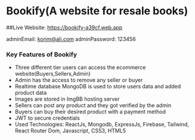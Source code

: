 # Bookify(A website for resale books)

##Live Website: https://bookify-a39cf.web.app

adminEmail: korim@ali.com
adminPassword: 123456

### Key Features of Bookify

* Three different tier users can access the ecommerce website(Buyers,Sellers,Admin)
* Admin has the access to remove any seller or buyer
* Realtime database MongoDB is used to store users data and added product data
* Images are stored in ImgBB hosting server
* Sellers can post any product and they got verified by the admin
* Buyers can buy their desired product with a payment method
* JWT to secure credentials
* Used Technologies: ReactJs, Mongodb, ExpressJs, Firebase, Tailwind, React Router Dom, Javascript, CSS3, HTML5




